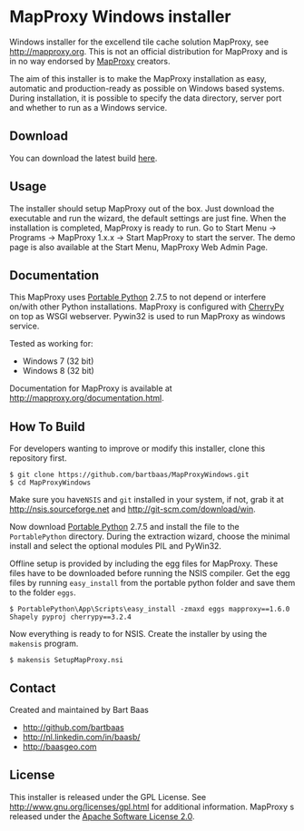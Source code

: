 # MapProxy Windows installer

Windows installer for the excellend tile cache solution MapProxy, see http://mapproxy.org. This is not an official distribution for MapProxy and is in no way endorsed by [MapProxy](http://mapproxy.org) creators.

The aim of this installer is to make the MapProxy installation as easy, automatic and production-ready as possible on Windows based systems. During installation, it is possible to specify the data directory, server port and whether to run as a Windows service.

## Download

You can download the latest build [here](https://github.com/bartbaas/MapProxyWindows/releases/download/1.6.0-RC2/MapProxy-1.6.0-RC2.exe).

## Usage

The installer should setup MapProxy out of the box. Just download the executable and run the wizard, the default settings are just fine. When the installation is completed, MapProxy is ready to run. Go to Start Menu -> Programs -> MapProxy 1.x.x -> Start MapProxy to start the server. 
The demo page is also available at the Start Menu, MapProxy Web Admin Page.

## Documentation

This MapProxy uses [Portable Python](http://portablepython.com/wiki/Download/) 2.7.5 to not depend or interfere on/with other Python installations. MapProxy is configured with [CherryPy](http://www.cherrypy.org/) on top as WSGI webserver. Pywin32 is used to run MapProxy as windows service.

Tested as working for:
- Windows 7 (32 bit)
- Windows 8 (32 bit)

Documentation for MapProxy is available at http://mapproxy.org/documentation.html.

## How To Build

For developers wanting to improve or modify this installer, clone this repository first.

    $ git clone https://github.com/bartbaas/MapProxyWindows.git
    $ cd MapProxyWindows

Make sure you have`NSIS` and `git` installed in your system, if not, grab it at http://nsis.sourceforge.net and http://git-scm.com/download/win.

Now download [Portable Python](http://portablepython.com/wiki/Download/) 2.7.5 and install the file to the `PortablePython` directory. During the extraction wizard, choose the minimal install and select the optional modules PIL and PyWin32.

Offline setup is provided by including the egg files for MapProxy. These files have to be downloaded before running the NSIS compiler. Get the egg files by running `easy_install` from the portable python folder and save them to the folder `eggs`.

    $ PortablePython\App\Scripts\easy_install -zmaxd eggs mapproxy==1.6.0 Shapely pyproj cherrypy==3.2.4

Now everything is ready to for NSIS. Create the installer by using the `makensis` program.

    $ makensis SetupMapProxy.nsi

## Contact

Created and maintained by Bart Baas

- http://github.com/bartbaas
- http://nl.linkedin.com/in/baasb/
- http://baasgeo.com

## License

This installer is released under the GPL License. See http://www.gnu.org/licenses/gpl.html for additional information. MapProxy s released under the [Apache Software License 2.0](http://www.apache.org/licenses/LICENSE-2.0.html). 
